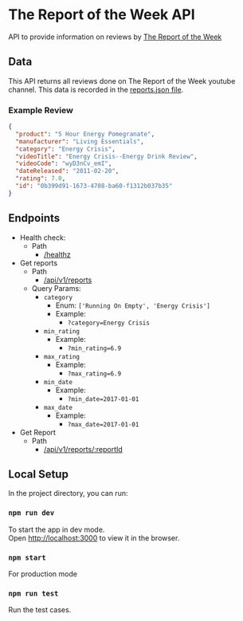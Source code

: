 # The Report of the Week API

API to provide information on reviews by [The Report of the Week](https://www.youtube.com/user/TheReportOfTheWeek)

## Data

This API returns all reviews done on The Report of the Week youtube channel.
This data is recorded in the [reports.json file](./data/reports.json).

### Example Review

```json
{
  "product": "5 Hour Energy Pomegranate",
  "manufacturer": "Living Essentials",
  "category": "Energy Crisis",
  "videoTitle": "Energy Crisis--Energy Drink Review",
  "videoCode": "wyD3nCv_emI",
  "dateReleased": "2011-02-20",
  "rating": 7.0,
  "id": "0b399d91-1673-4708-ba60-f1312b037b35"
}
```

## Endpoints

- Health check:
  - Path
    - [/healthz](https://the-report-of-the-week-api.com/healthz)
- Get reports
  - Path
    - [/api/v1/reports](https://the-report-of-the-week-api.com/api/v1/reports)
  - Query Params:
    - `category`
      - Enum: `['Running On Empty', 'Energy Crisis']`
      - Example:
        - `?category=Energy Crisis`
    - `min_rating`
      - Example:
        - `?min_rating=6.9`
    - `max_rating`
        - Example:
            - `?max_rating=6.9`
    - `min_date`
        - Example:
            - `?min_date=2017-01-01`
    - `max_date`
        - Example:
            - `?max_date=2017-01-01`
- Get Report
  - Path
    - [/api/v1/reports/:reportId](https://the-report-of-the-week-api.com/api/v1/reports/0b399d91-1673-4708-ba60-f1312b037b35)
    

## Local Setup

In the project directory, you can run:

### `npm run dev`

To start the app in dev mode.\
Open [http://localhost:3000](http://localhost:3000) to view it in the browser.

### `npm start`

For production mode

### `npm run test`

Run the test cases.
